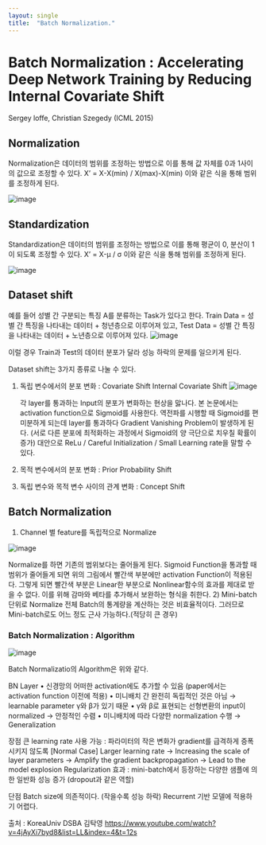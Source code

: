 ```yaml
---
layout: single
title:  "Batch Normalization."
---
```


# Batch Normalization : Accelerating Deep Network Training by Reducing Internal Covariate Shift
Sergey loffe, Christian Szegedy (ICML 2015)

## Normalization 
Normalization은 데이터의 범위를 조정하는 방법으로 이를 통해 값 자체를 0과 1사이의 값으로 조정할 수 있다.
X’ = X-X(min) / X(max)-X(min) 이와 같은 식을 통해 범위를 조정하게 된다.

![image](https://user-images.githubusercontent.com/33116818/115121684-06803e00-9fef-11eb-84fe-c0cea8c7c7b0.png)

## Standardization
Standardization은 데이터의 범위를 조정하는 방법으로 이를 통해 평균이 0, 분산이 1이 되도록 조정할 수 있다.
X’ = X-μ / σ 이와 같은 식을 통해 범위를 조정하게 된다.

![image](https://user-images.githubusercontent.com/33116818/115121708-21eb4900-9fef-11eb-9db4-d3c5f922a9e0.png)

## Dataset shift
예를 들어 성별 간 구분되는 특징 A를 분류하는 Task가 있다고 한다.
Train Data = 성별 간 특징을 나타내는 데이터 + 청년층으로 이루어져 있고, Test Data = 성별 간 특징을 나타내는 데이터 + 노년층으로 이루어져 있다.
![image](https://user-images.githubusercontent.com/33116818/115121739-3cbdbd80-9fef-11eb-86c2-e706926fb30c.png)

이럴 경우 Train과 Test의 데이터 분포가 달라 성능 하락의 문제를 일으키게 된다.

Dataset shift는 3가지 종류로 나눌 수 있다.
1)	독립 변수에서의 분포 변화 : Covariate Shift
    Internal Covariate Shift
    ![image](https://user-images.githubusercontent.com/33116818/115121773-71317980-9fef-11eb-8d8d-7b18de884cb0.png)
    
    각 layer를 통과하는 Input의 분포가 변화하는 현상을 맗나다. 
    본 논문에서는 activation function으로 Sigmoid를 사용한다. 
    역전파를 시행할 때 Sigmoid를 편미분하게 되는데 layer를 통과하다 Gradient Vanishing Problem이 발생하게 된다. (서로 다른 분포에 최적화하는 과정에서 Sigmoid의 양 극단으로 치우칠 확률이 증가)
    대안으로 ReLu / Careful Initialization / Small Learning rate을 말할 수 있다. 
2)	목적 변수에서의 분포 변화 : Prior Probability Shift
3)	독립 변수와 목적 변수 사이의 관계 변화 : Concept Shift

## Batch Normalization
1) Channel 별 feature를 독립적으로 Normalize

![image](https://user-images.githubusercontent.com/33116818/115121801-98884680-9fef-11eb-842b-f6750918bde1.png)

Normalize를 하면 기존의 범위보다는 줄어들게 된다.
Sigmoid Function을 통과할 때 범위가 줄어들게 되면 위의 그림에서 빨간색 부분에만 activation Function이 적용된다. 그렇게 되면 빨간색 부분은 Linear한 부분으로 Nonlinear함수의 효과를 제대로 받을 수 없다. 이를 위해 감마와 베타를 추가해서 보완하는 형식을 취한다.
2) Mini-batch 단위로 Normalize
전체 Batch의 통계량을 계산하는 것은 비효율적이다. 그러므로 Mini-batch로도 어느 정도 근사 가능하다.(적당히 큰 경우)

### Batch Normalization : Algorithm
![image](https://user-images.githubusercontent.com/33116818/115121834-beade680-9fef-11eb-9725-e380dcb63a87.png)

Batch Normalizatio의 Algorithm은 위와 같다.

BN Layer
• 신경망의 어떠한 activation에도 추가할 수 있음 (paper에서는 activation function 이전에 적용)
• 미니배치 간 완전히 독립적인 것은 아님 → learnable parameter γ와 β가 있기 때문
• γ와 β로 표현되는 선형변환의 input이 normalized → 안정적인 수렴
• 미니배치에 따라 다양한 normalization 수행 → Generalization

장점
큰 learning rate 사용 가능 : 파라미터의 작은 변화가 gradient를 급격하게 증폭시키지 않도록
[Normal Case]
Larger learning rate → Increasing the scale of layer parameters → Amplify the gradient backpropagation → Lead to the model explosion
Regularization 효과 : mini-batch에서 등장하는 다양한 샘플에 의한 일반화 성능 증가 (dropout과 같은 역할)

단점
Batch size에 의존적이다. (작을수록 성능 하락)
Recurrent 기반 모델에 적용하기 어렵다.

출처 : KoreaUniv DSBA 김탁영
https://www.youtube.com/watch?v=4jAyXi7byd8&list=LL&index=4&t=12s


